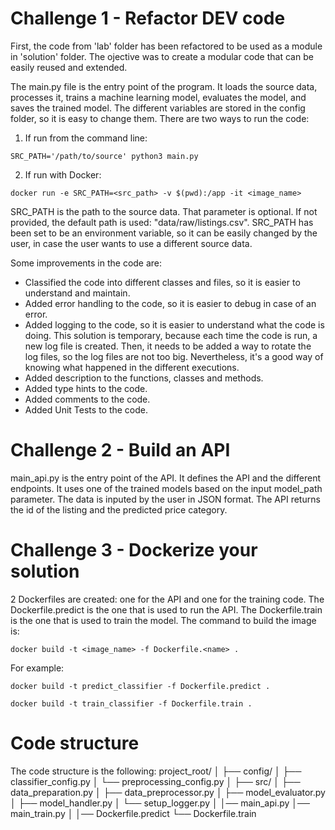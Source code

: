 # Challenge 1 - Refactor DEV code

First, the code from 'lab' folder has been refactored to be used as a module in 'solution' folder. The ojective was to create a modular code that can be easily reused and extended.

The main.py file is the entry point of the program. It loads the source data, processes it, trains a machine learning model, evaluates the model, and saves the trained model. The different variables are stored in the config folder, so it is easy to change them. There are two ways to run the code:

1. If run from the command line:
```
SRC_PATH='/path/to/source' python3 main.py
```

2. If run with Docker:
```
docker run -e SRC_PATH=<src_path> -v $(pwd):/app -it <image_name>
```

SRC_PATH is the path to the source data. That parameter is optional. If not provided, the default path is used: "data/raw/listings.csv". SRC_PATH has been set to be an environment variable, so it can be easily changed by the user, in case the user wants to use a different source data.

Some improvements in the code are:
- Classified the code into different classes and files, so it is easier to understand and maintain.
- Added error handling to the code, so it is easier to debug in case of an error.
- Added logging to the code, so it is easier to understand what the code is doing. This solution is temporary, because each time the code is run, a new log file is created. Then, it needs to be added a way to rotate the log files, so the log files are not too big. Nevertheless, it's a good way of knowing what happened in the different executions.
- Added description to the functions, classes and methods.
- Added type hints to the code.
- Added comments to the code.
- Added Unit Tests to the code.

# Challenge 2 - Build an API

main_api.py is the entry point of the API. It defines the API and the different endpoints. It uses one of the trained models based on the input model_path parameter. The data is inputed by the user in JSON format. The API returns the id of the listing and the predicted price category.

# Challenge 3 - Dockerize your solution

2 Dockerfiles are created: one for the API and one for the training code. The Dockerfile.predict is the one that is used to run the API. The Dockerfile.train is the one that is used to train the model. 
The command to build the image is:
```
docker build -t <image_name> -f Dockerfile.<name> .
```
For example:
```
docker build -t predict_classifier -f Dockerfile.predict .
```
```
docker build -t train_classifier -f Dockerfile.train .
```

# Code structure
The code structure is the following:
project_root/
│
├── config/
│   ├── classifier_config.py
│   └── preprocessing_config.py
│
├── src/
│   ├── data_preparation.py
│   ├── data_preprocessor.py
│   ├── model_evaluator.py
│   ├── model_handler.py
│   └── setup_logger.py
│
│── main_api.py
│── main_train.py
│
│── Dockerfile.predict
└── Dockerfile.train